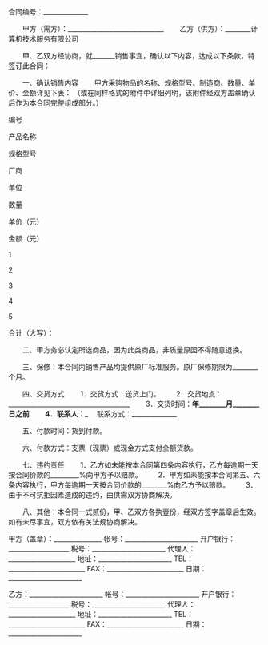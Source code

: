 
 


合同编号：______________


　　甲方（需方）：______________________________
　　乙方（供方）：________计算机技术服务有限公司


　　甲、乙双方经协商，就_______销售事宜，确认以下内容，达成以下条款，特签订此合同：


　　一、确认销售内容
　　甲方采购物品的名称、规格型号、制造商、数量、单价、金额详见下表：
    （或在同样格式的附件中详细列明，该附件经双方盖章确认后作为本合同完整组成部分。）







 

  

   



编号






   



产品名称






   



规格型号






   



厂商






   



单位






   



数量






   



单价（元）






   



金额（元）






  

  

   



1




   



 




   



 




   



 




   



 




   



 




   



 




   



 






  

  

   



2




   



 




   



 




   



 




   



 




   



 




   



 




   



 






  

  

   



3




   



 




   



 




   



 




   



 




   



 




   



 




   



 






  

  

   



4




   



 




   



 




   



 




   



 




   



 




   



 




   



 






  

  

   



5




   



 






   



 






   



 






   



 






   



 






   



 






   



 






  

  

   



合计（大写）：






  

 







　　二、甲方务必认定所选商品，因为此类商品，非质量原因不得随意退换。


　　三、保修：本合同内销售产品均提供原厂标准服务。原厂保修期限为________个月。


　　四、交货方式
　　1．交货方式：送货上门。
　　2．交货地点：______________________________________
　　3．交货时间：____________年________月________日之前
　　4．联系人：_____________　 联系方式：______________


　　五、付款时间：货到付款。


　　六、付款方式：支票（现票）或现金方式支付全额货款。


　　七、违约责任
　　1．乙方如未能按本合同第四条内容执行，乙方每逾期一天按合同价款的_________%向甲方予以赔款。
　　2．甲方如未能按本合同第五、六条内容执行，甲方每逾期一天按合同价款的________%向乙方予以赔款。
　　3．由于不可抗拒因素造成的违约，由供需双方协商解决。


　　八、其他：本合同一式贰份，甲、乙双方各执壹份，经双方签字盖章后生效。如有未尽事宜，双方依有关法规协商解决。


 


甲方（盖章）：_______________
帐号：_______________________
开户银行：___________________
税号：_______________________
代理人：_____________________
地址：_______________________
TEL：________________________
FAX：________________________
日期：_______________________


乙方：_______________________
帐号：_______________________
开户银行：___________________
税号：_______________________
代理人：_____________________
地址：_______________________
TEL：________________________
FAX：________________________
日期：_______________________
 


 

 
 
 
 
 
  


  
 

  


  


  
 
 
 
 

